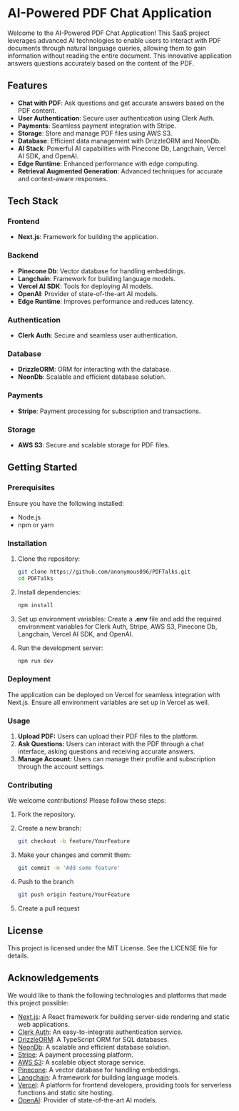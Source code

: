 # AI-Powered PDF Chat Application

Welcome to the AI-Powered PDF Chat Application! This SaaS project leverages advanced AI technologies to enable users to interact with PDF documents through natural language queries, allowing them to gain information without reading the entire document. This innovative application answers questions accurately based on the content of the PDF.

## Features

- **Chat with PDF**: Ask questions and get accurate answers based on the PDF content.
- **User Authentication**: Secure user authentication using Clerk Auth.
- **Payments**: Seamless payment integration with Stripe.
- **Storage**: Store and manage PDF files using AWS S3.
- **Database**: Efficient data management with DrizzleORM and NeonDb.
- **AI Stack**: Powerful AI capabilities with Pinecone Db, Langchain, Vercel AI SDK, and OpenAI.
- **Edge Runtime**: Enhanced performance with edge computing.
- **Retrieval Augmented Generation**: Advanced techniques for accurate and context-aware responses.

## Tech Stack

### Frontend
- **Next.js**: Framework for building the application.

### Backend
- **Pinecone Db**: Vector database for handling embeddings.
- **Langchain**: Framework for building language models.
- **Vercel AI SDK**: Tools for deploying AI models.
- **OpenAI**: Provider of state-of-the-art AI models.
- **Edge Runtime**: Improves performance and reduces latency.

### Authentication
- **Clerk Auth**: Secure and seamless user authentication.

### Database
- **DrizzleORM**: ORM for interacting with the database.
- **NeonDb**: Scalable and efficient database solution.

### Payments
- **Stripe**: Payment processing for subscription and transactions.

### Storage
- **AWS S3**: Secure and scalable storage for PDF files.

## Getting Started

### Prerequisites

Ensure you have the following installed:
- Node.js
- npm or yarn

### Installation

1. Clone the repository:
   ```sh
   git clone https://github.com/anonymous096/PDFTalks.git
   cd PDFTalks

2. Install dependencies:
    ```bash
    npm install
    ```

3. Set up environment variables:
    Create a **.env** file and add the required environment variables for Clerk Auth, Stripe, AWS S3, Pinecone Db, Langchain, Vercel AI SDK, and OpenAI.

4. Run the development server:
    ```bash
    npm run dev
    ```

### Deployment
The application can be deployed on Vercel for seamless integration with Next.js. Ensure all environment variables are set up in Vercel as well.

### Usage

1. **Upload PDF:** Users can upload their PDF files to the platform.
2. **Ask Questions:** Users can interact with the PDF through a chat interface, asking questions and receiving accurate answers.
3. **Manage Account:** Users can manage their profile and subscription through the account settings.

### Contributing

We welcome contributions! Please follow these steps:

1. Fork the repository.

2. Create a new branch:
    ```bash
    git checkout -b feature/YourFeature
    ```

3. Make your changes and commit them:
    ```bash
    git commit -m 'Add some feature'
    ```

4. Push to the branch
    ```bash
    git push origin feature/YourFeature
    ```

5. Create a pull request

## License
This project is licensed under the MIT License. See the LICENSE file for details.

## Acknowledgements

We would like to thank the following technologies and platforms that made this project possible:

- [Next.js](https://nextjs.org/): A React framework for building server-side rendering and static web applications.
- [Clerk Auth](https://clerk.dev/): An easy-to-integrate authentication service.
- [DrizzleORM](https://github.com/drizzle-team/drizzle-orm): A TypeScript ORM for SQL databases.
- [NeonDb](https://neon.tech/): A scalable and efficient database solution.
- [Stripe](https://stripe.com/): A payment processing platform.
- [AWS S3](https://aws.amazon.com/s3/): A scalable object storage service.
- [Pinecone](https://www.pinecone.io/): A vector database for handling embeddings.
- [Langchain](https://www.langchain.com/): A framework for building language models.
- [Vercel](https://vercel.com/): A platform for frontend developers, providing tools for serverless functions and static site hosting.
- [OpenAI](https://openai.com/): Provider of state-of-the-art AI models.

